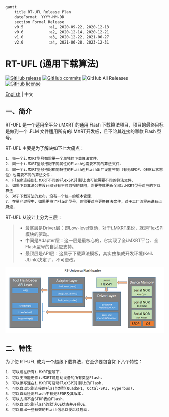 ``` mermaid
gantt
    title RT-UFL Release Plan
    dateFormat  YYYY-MM-DD
    section Formal Release
    v0.5           :a1, 2020-09-22, 2020-12-13
    v0.6           :a2, 2020-12-14, 2020-12-21
    v1.0           :a3, 2020-12-22, 2021-06-27
    v2.0           :a4, 2021-06-28, 2023-12-31
```

# RT-UFL (通用下载算法)

[![GitHub release](https://img.shields.io/github/release/JayHeng/RT-UFL.svg)](https://github.com/JayHeng/RT-UFL/releases/latest) [![GitHub commits](https://img.shields.io/github/commits-since/JayHeng/RT-UFL/v1.0.svg)](https://github.com/JayHeng/RT-UFL/compare/v1.0...master) ![GitHub All Releases](https://img.shields.io/github/downloads/JayHeng/RT-UFL/total.svg) [![GitHub license](https://img.shields.io/github/license/JayHeng/RT-UFL.svg)](https://github.com/JayHeng/RT-UFL/blob/master/LICENSE)

[English](./README-en.md) | 中文

## 一、简介

RT-UFL 是一个适用全平台 i.MXRT 的通用 Flash 下载算法项目，项目的最终目标是做到一个 .FLM 文件适用所有的i.MXRT开发板，且不论其连接的哪款 Flash 型号。

RT-UFL 主要是为了解决如下七大痛点：

```text
1. 每一个i.MXRT型号都需要一个单独的下载算法文件.
2. 同一个i.MXRT型号搭配不同属性的Flash也需要不同的算法文件.
3. 同一个i.MXRT型号搭配相同特性的Flash但Flash出厂设置不同（有无SFDP、QE默认状态位）也需要不同的算法文件.
4. Flash连接到i.MXRT不同的FlexSPI引脚上也可能需要不同的算法文件.
5. 如果下载算法公共设计部分有不可忽视的缺陷，需要整体更新全部i.MXRT型号对应的下载算法.
6. 对于下载算法的发布，没有一个统一的版本管理.
7. 在量产过程中，如果更换了Flash型号，则需要对应更换算法文件，对于工厂流程来说有点麻烦.
```

RT-UFL 从设计上分为三层：

> * 最底层是Driver层：即Low-level驱动，对于i.MXRT来说，就是FlexSPI模块的驱动。
> * 中间是Adapter层：这一层是最核心的，它实现了全i.MXRT平台、全Flash型号的自适应支持。
> * 最顶层是API层：这属于下载算法模板，其实由集成开发环境(Keil、JLink)决定了，不可更改。

![](https://raw.githubusercontent.com/JayHeng/RT-UFL/master/doc/RT-UniversalFlashloader_Arch.PNG)

## 二、特性

为了使 RT-UFL 成为一个超级下载算法，它至少要包含如下八个特性：

```text
1. 可以跑在所有i.MXRT型号下.
2. 可以支持能用作i.MXRT可启动设备的所有类型Flash.
3. 可以擦写连在i.MXRT可启动FleXSPI引脚上的Flash.
4. 可以自动识别连接的Flash类型(QuadSPI, Octal-SPI, Hyperbus).
5. 可以自动检测Flash中有无SFDP及其版本.
6. 可以支持不含SFDP表的Flash.
7. 可以自动识别Flash的默认QE状态并开启QE.
8. 可以输出一些有效的Flash信息以便后续启动.
```


